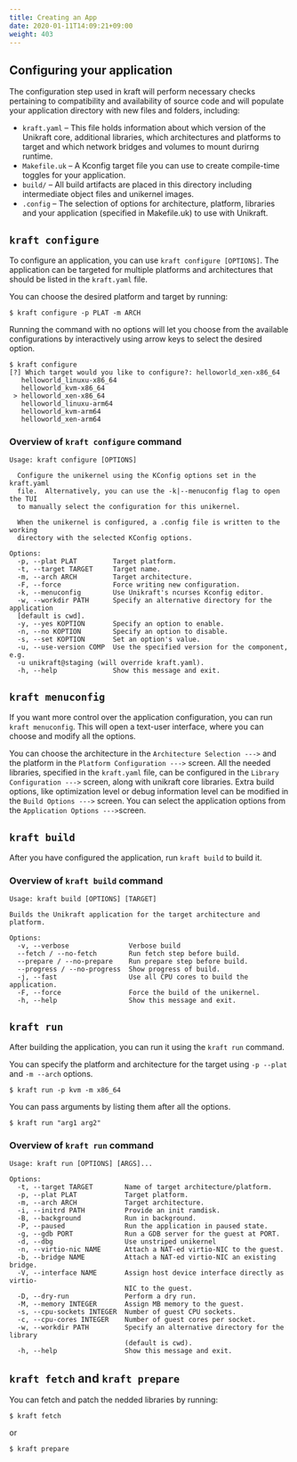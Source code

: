 ```yaml
---
title: Creating an App
date: 2020-01-11T14:09:21+09:00
weight: 403
---
```



## Configuring your application

The configuration step used in kraft will perform necessary checks pertaining to compatibility and availability of source code and will populate your application directory with new files and folders, including:

* `kraft.yaml` – This file holds information about which version of the Unikraft core, additional libraries, which architectures and platforms to target and which network bridges and volumes to mount durirng runtime.
* `Makefile.uk` – A Kconfig target file you can use to create compile-time toggles for your application.
* `build/` – All build artifacts are placed in this directory including intermediate object files and unikernel images.
* `.config` – The selection of options for architecture, platform, libraries and your application (specified in Makefile.uk) to use with Unikraft.

## `kraft configure`

To configure an application, you can use `kraft configure [OPTIONS]`.
The application can be targeted for multiple platforms and architectures that should be listed in the `kraft.yaml` file.

You can choose the desired platform and target by running:

```console
$ kraft configure -p PLAT -m ARCH
```

Running the command with no options will let you choose from the available configurations by interactively using arrow keys to select the desired option.

```console
$ kraft configure
[?] Which target would you like to configure?: helloworld_xen-x86_64
   helloworld_linuxu-x86_64
   helloworld_kvm-x86_64
 > helloworld_xen-x86_64
   helloworld_linuxu-arm64
   helloworld_kvm-arm64
   helloworld_xen-arm64
```

### Overview of `kraft configure` command

```text
Usage: kraft configure [OPTIONS]

  Configure the unikernel using the KConfig options set in the kraft.yaml
  file.  Alternatively, you can use the -k|--menuconfig flag to open the TUI
  to manually select the configuration for this unikernel.

  When the unikernel is configured, a .config file is written to the working
  directory with the selected KConfig options.

Options:
  -p, --plat PLAT         Target platform.
  -t, --target TARGET     Target name.
  -m, --arch ARCH         Target architecture.
  -F, --force             Force writing new configuration.
  -k, --menuconfig        Use Unikraft's ncurses Kconfig editor.
  -w, --workdir PATH      Specify an alternative directory for the application
  [default is cwd].
  -y, --yes KOPTION       Specify an option to enable.
  -n, --no KOPTION        Specify an option to disable.
  -s, --set KOPTION       Set an option's value.
  -u, --use-version COMP  Use the specified version for the component, e.g.
  -u unikraft@staging (will override kraft.yaml).
  -h, --help              Show this message and exit.

```

## `kraft menuconfig`

If you want more control over the application configuration, you can run `kraft menuconfig`.
This will open a text-user interface, where you can choose and modify all the options.

You can choose the architecture in the `Architecture Selection --->` and the platform in the `Platform Configuration --->` screen.
All the needed libraries, specified in the `kraft.yaml` file, can be configured in the `Library Configuration --->` screen, along with unikraft core libraries.
Extra build options, like optimization level or debug information level can be modified in the `Build Options --->` screen.
You can select the application options from the `Application Options --->`screen.

## `kraft build`

After you have configured the application, run `kraft build` to build it.

### Overview of `kraft build` command

```text
Usage: kraft build [OPTIONS] [TARGET]

Builds the Unikraft application for the target architecture and platform.

Options:
  -v, --verbose               Verbose build
  --fetch / --no-fetch        Run fetch step before build.
  --prepare / --no-prepare    Run prepare step before build.
  --progress / --no-progress  Show progress of build.
  -j, --fast                  Use all CPU cores to build the application.
  -F, --force                 Force the build of the unikernel.
  -h, --help                  Show this message and exit.
  ```

## `kraft run`

After building the application, you can run it using the `kraft run` command.

You can specify the platform and architecture for the target using `-p --plat` and `-m --arch` options.

```console
$ kraft run -p kvm -m x86_64
```

You can pass arguments by listing them after all the options.

```console
$ kraft run "arg1 arg2"
```

### Overview of `kraft run` command

```text
Usage: kraft run [OPTIONS] [ARGS]...

Options:
  -t, --target TARGET        Name of target architecture/platform.
  -p, --plat PLAT            Target platform.
  -m, --arch ARCH            Target architecture.
  -i, --initrd PATH          Provide an init ramdisk.
  -B, --background           Run in background.
  -P, --paused               Run the application in paused state.
  -g, --gdb PORT             Run a GDB server for the guest at PORT.
  -d, --dbg                  Use unstriped unikernel
  -n, --virtio-nic NAME      Attach a NAT-ed virtio-NIC to the guest.
  -b, --bridge NAME          Attach a NAT-ed virtio-NIC an existing bridge.
  -V, --interface NAME       Assign host device interface directly as virtio-
                             NIC to the guest.
  -D, --dry-run              Perform a dry run.
  -M, --memory INTEGER       Assign MB memory to the guest.
  -s, --cpu-sockets INTEGER  Number of guest CPU sockets.
  -c, --cpu-cores INTEGER    Number of guest cores per socket.
  -w, --workdir PATH         Specify an alternative directory for the library
                             (default is cwd).
  -h, --help                 Show this message and exit.
```

## `kraft fetch` and `kraft prepare`

You can fetch and patch the nedded libraries by running:

```console
$ kraft fetch
```

or

```console
$ kraft prepare
```
